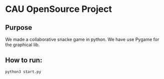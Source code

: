 # CAU OpenSource Project

## Purpose

We made a collaborative snacke game in python.
We have use Pygame for the graphical lib.

## How to run:
```
python3 start.py
```
